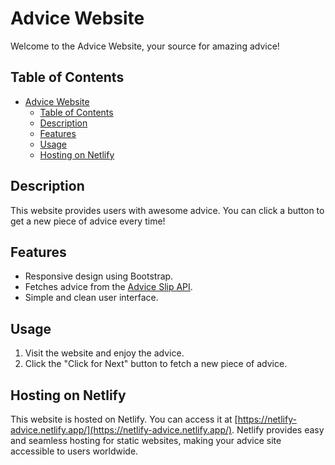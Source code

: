 # Advice Website

Welcome to the Advice Website, your source for amazing advice!

## Table of Contents

- [Advice Website](#advice-website)
  - [Table of Contents](#table-of-contents)
  - [Description](#description)
  - [Features](#features)
  - [Usage](#usage)
  - [Hosting on Netlify](#hosting-on-netlify)

## Description

This website provides users with awesome advice. You can click a button to get a new piece of advice every time!

## Features

- Responsive design using Bootstrap.
- Fetches advice from the [Advice Slip API](https://api.adviceslip.com/).
- Simple and clean user interface.


## Usage

1. Visit the website and enjoy the advice.
2. Click the "Click for Next" button to fetch a new piece of advice.

## Hosting on Netlify

This website is hosted on Netlify. You can access it at [https://netlify-advice.netlify.app/](https://netlify-advice.netlify.app/). Netlify provides easy and seamless hosting for static websites, making your advice site accessible to users worldwide.